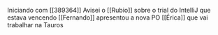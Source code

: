 Iniciando com [[389364]]
Avisei o [[Rubio]] sobre o trial do IntelliJ que estava vencendo
[[Fernando]] apresentou a nova PO [[Érica]] que vai trabalhar na Tauros